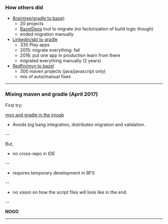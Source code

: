 
### How others did

* [Braintree/gradle to bazel](https://www.pgrs.net/2015/09/01/migrating-from-gradle-to-Idea/):
  * 20 projects
  * [BazelDeps](https://github.com/johnynek/bazel-deps) tool to migrate (no factorization of build logic though)
  * ended migration manually
* [Linkedin/sbt to gradle](https://engineering.linkedin.com/blog/2018/07/how-we-improved-build-time-by-400-percent)
  * 330 Play apps
  * 2015: migrate everything: fail
  * 2016: put one app in production learn from there
  * migrated everything manually (2 years)
* [Redfin/mvn to bazel](https://redfin.engineering/we-switched-from-maven-to-bazel-and-builds-got-10x-faster-b265a7845854)
  * 300 maven projects (java/javascript only)
  * mix of auto/manual fixes

---
### Mixing maven and gradle (April 2017)
First try:

[mvn and gradle in the jmoab](https://confluence.criteois.com/pages/viewpage.action?pageId=326303105)

* Avoids big bang integration, distributes migration and validation.

--

But,

* no cross-repo in IDE

--
* requires temporary development in BFS

--
* no vision on how the script files will look like in the end.

--

__NOGO__

---
